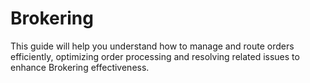 # Brokering
This guide will help you understand how to manage and route orders efficiently, optimizing order processing and resolving related issues to enhance Brokering effectiveness.
